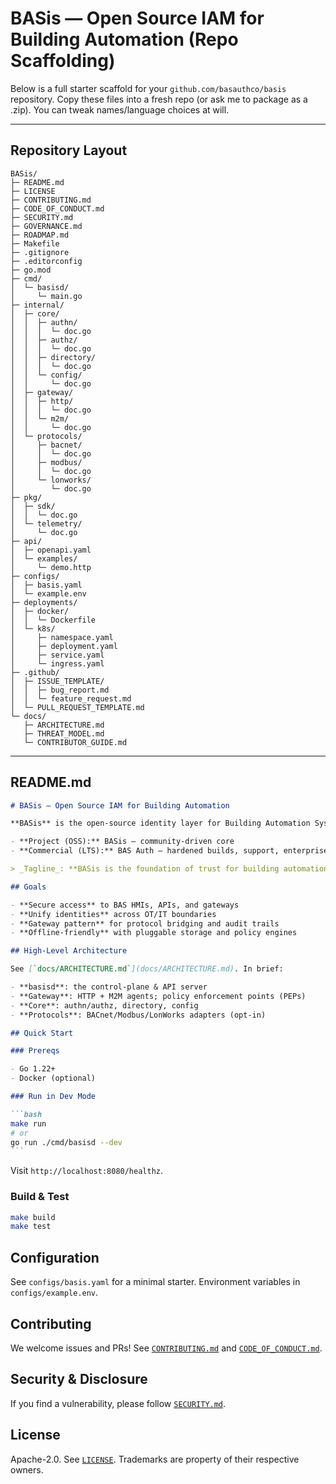 # BASis — Open Source IAM for Building Automation (Repo Scaffolding)

Below is a full starter scaffold for your `github.com/basauthco/basis` repository. Copy these files into a fresh repo (or ask me to package as a .zip). You can tweak names/language choices at will.

---

## Repository Layout

```
BASis/
├─ README.md
├─ LICENSE
├─ CONTRIBUTING.md
├─ CODE_OF_CONDUCT.md
├─ SECURITY.md
├─ GOVERNANCE.md
├─ ROADMAP.md
├─ Makefile
├─ .gitignore
├─ .editorconfig
├─ go.mod
├─ cmd/
│  └─ basisd/
│     └─ main.go
├─ internal/
│  ├─ core/
│  │  ├─ authn/
│  │  │  └─ doc.go
│  │  ├─ authz/
│  │  │  └─ doc.go
│  │  ├─ directory/
│  │  │  └─ doc.go
│  │  └─ config/
│  │     └─ doc.go
│  ├─ gateway/
│  │  ├─ http/
│  │  │  └─ doc.go
│  │  └─ m2m/
│  │     └─ doc.go
│  └─ protocols/
│     ├─ bacnet/
│     │  └─ doc.go
│     ├─ modbus/
│     │  └─ doc.go
│     └─ lonworks/
│        └─ doc.go
├─ pkg/
│  ├─ sdk/
│  │  └─ doc.go
│  └─ telemetry/
│     └─ doc.go
├─ api/
│  ├─ openapi.yaml
│  └─ examples/
│     └─ demo.http
├─ configs/
│  ├─ basis.yaml
│  └─ example.env
├─ deployments/
│  ├─ docker/
│  │  └─ Dockerfile
│  └─ k8s/
│     ├─ namespace.yaml
│     ├─ deployment.yaml
│     ├─ service.yaml
│     └─ ingress.yaml
├─ .github/
│  ├─ ISSUE_TEMPLATE/
│  │  ├─ bug_report.md
│  │  └─ feature_request.md
│  └─ PULL_REQUEST_TEMPLATE.md
└─ docs/
   ├─ ARCHITECTURE.md
   ├─ THREAT_MODEL.md
   └─ CONTRIBUTOR_GUIDE.md
```

---

## README.md

````markdown
# BASis — Open Source IAM for Building Automation

**BASis** is the open-source identity layer for Building Automation Systems (BAS). It provides modern authentication (OIDC/OAuth2), authorization (RBAC/ABAC), and policy controls for operational technology (OT) environments — with adapters for protocols like **BACnet**, **Modbus**, and **LonWorks**.

- **Project (OSS):** BASis — community-driven core
- **Commercial (LTS):** BAS Auth — hardened builds, support, enterprise add‑ons

> _Tagline_: **BASis is the foundation of trust for building automation.**

## Goals

- **Secure access** to BAS HMIs, APIs, and gateways
- **Unify identities** across OT/IT boundaries
- **Gateway pattern** for protocol bridging and audit trails
- **Offline-friendly** with pluggable storage and policy engines

## High-Level Architecture

See [`docs/ARCHITECTURE.md`](docs/ARCHITECTURE.md). In brief:

- **basisd**: the control-plane & API server
- **Gateway**: HTTP + M2M agents; policy enforcement points (PEPs)
- **Core**: authn/authz, directory, config
- **Protocols**: BACnet/Modbus/LonWorks adapters (opt‑in)

## Quick Start

### Prereqs

- Go 1.22+
- Docker (optional)

### Run in Dev Mode

```bash
make run
# or
go run ./cmd/basisd --dev
```
````

Visit `http://localhost:8080/healthz`.

### Build & Test

```bash
make build
make test
```

## Configuration

See `configs/basis.yaml` for a minimal starter. Environment variables in `configs/example.env`.

## Contributing

We welcome issues and PRs! See [`CONTRIBUTING.md`](CONTRIBUTING.md) and [`CODE_OF_CONDUCT.md`](CODE_OF_CONDUCT.md).

## Security & Disclosure

If you find a vulnerability, please follow [`SECURITY.md`](SECURITY.md).

## License

Apache-2.0. See [`LICENSE`](LICENSE). Trademarks are property of their respective owners.

```

```
